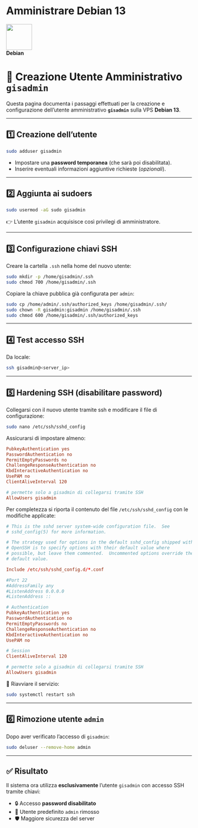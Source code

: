 # Amministrare Debian 13

<tr>
    <td align="center" style="border: none; padding: 0 50px;">
      <img src="https://www.debian.org/logos/openlogo-nd-100.png" height="70"/><br/>
      <b>Debian</b>
    </td>

# 👤 Creazione Utente Amministrativo `gisadmin`

Questa pagina documenta i passaggi effettuati per la creazione e configurazione dell’utente amministrativo **`gisadmin`** sulla VPS **Debian 13**.

---

## 1️⃣ Creazione dell’utente
```bash
sudo adduser gisadmin
```
- Impostare una **password temporanea** (che sarà poi disabilitata).  
- Inserire eventuali informazioni aggiuntive richieste (*opzionali*).  

---

## 2️⃣ Aggiunta ai sudoers
```bash
sudo usermod -aG sudo gisadmin
```
👉 L’utente `gisadmin` acquisisce così privilegi di amministratore.  

---

## 3️⃣ Configurazione chiavi SSH
Creare la cartella `.ssh` nella home del nuovo utente:  
```bash
sudo mkdir -p /home/gisadmin/.ssh
sudo chmod 700 /home/gisadmin/.ssh
```

Copiare la chiave pubblica già configurata per `admin`:  
```bash
sudo cp /home/admin/.ssh/authorized_keys /home/gisadmin/.ssh/
sudo chown -R gisadmin:gisadmin /home/gisadmin/.ssh
sudo chmod 600 /home/gisadmin/.ssh/authorized_keys
```

---

## 4️⃣ Test accesso SSH
Da locale:  
```bash
ssh gisadmin@<server_ip>
```

---

## 5️⃣ Hardening SSH (disabilitare password)
Collegarsi con il nuovo utente tramite ssh e modificare il file di configurazione:  
```bash
sudo nano /etc/ssh/sshd_config
```

Assicurarsi di impostare almeno:  
```conf
PubkeyAuthentication yes
PasswordAuthentication no
PermitEmptyPasswords no
ChallengeResponseAuthentication no
KbdInteractiveAuthentication no
UsePAM no
ClientAliveInterval 120

# permette solo a gisadmin di collegarsi tramite SSH
AllowUsers gisadmin
```

Per completezza si riporta il contenuto del file `/etc/ssh/sshd_config` con le modifiche applicate:

```conf
# This is the sshd server system-wide configuration file.  See
# sshd_config(5) for more information.

# The strategy used for options in the default sshd_config shipped with
# OpenSSH is to specify options with their default value where
# possible, but leave them commented.  Uncommented options override the
# default value.

Include /etc/ssh/sshd_config.d/*.conf

#Port 22
#AddressFamily any
#ListenAddress 0.0.0.0
#ListenAddress ::

# Authentication
PubkeyAuthentication yes
PasswordAuthentication no
PermitEmptyPasswords no
ChallengeResponseAuthentication no
KbdInteractiveAuthentication no
UsePAM no

# Session
ClientAliveInterval 120

# permette solo a gisadmin di collegarsi tramite SSH
AllowUsers gisadmin
```


🔄 Riavviare il servizio:  
```bash
sudo systemctl restart ssh
```

---

## 6️⃣ Rimozione utente `admin`
Dopo aver verificato l’accesso di `gisadmin`:  
```bash
sudo deluser --remove-home admin
```


---

## ✅ Risultato
Il sistema ora utilizza **esclusivamente** l’utente `gisadmin` con accesso SSH tramite chiavi:  
- 🔒 Accesso **password disabilitato**  
- 👤 Utente predefinito `admin` rimosso  
- 🛡️ Maggiore sicurezza del server  
